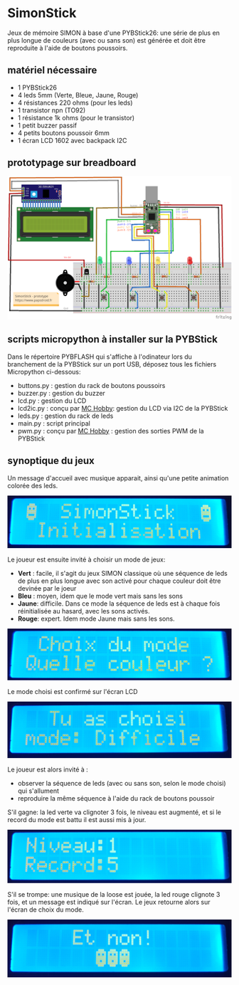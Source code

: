 # SimonStick
Jeux de mémoire SIMON à base d'une PYBStick26: une série de plus en plus longue de couleurs (avec ou sans son) est générée et doit être reproduite à l'aide de boutons poussoirs.

## matériel nécessaire
* 1 PYBStick26
* 4 leds 5mm (Verte, Bleue, Jaune, Rouge)
* 4 résistances 220 ohms (pour les leds)
* 1 transistor npn (TO92)
* 1 résistance 1k ohms (pour le transistor)
* 1 petit buzzer passif
* 4 petits boutons poussoir 6mm
* 1 écran LCD 1602 avec backpack I2C

## prototypage sur breadboard

![prototype breadbaord](_docs/SimonStick26_bb.png)

## scripts micropython à installer sur la PYBStick
Dans le répertoire PYBFLASH qui s'affiche à l'odinateur lors du branchement de la PYBStick sur un port USB, déposez tous les fichiers Micropython ci-dessous:
* buttons.py : gestion du rack de boutons poussoirs
* buzzer.py  : gestion du buzzer
* lcd.py     : gestion du LCD
* lcd2ic.py  : conçu par [MC Hobby](https://github.com/mchobby/pyboard-driver/tree/master/PYBStick): gestion du LCD via I2C de la PYBStick
* leds.py    : gestion du rack de leds
* main.py    : script principal 
* pwm.py     : conçu par [MC Hobby](https://github.com/mchobby/pyboard-driver/tree/master/PYBStick) : gestion des sorties PWM de la PYBStick


## synoptique du jeux
Un message d'accueil avec musique apparait, ainsi qu'une petite animation colorée des leds.

![intro](_docs/Ecran_01_accueil.png)

Le joueur est ensuite invité à choisir un mode de jeux:
* __Vert__ : facile, il s'agit du jeux SIMON classique où une séquence de leds de plus en plus longue avec son activé pour chaque couleur doit être devinée par le joeur
* __Bleu__ : moyen, idem que le mode vert mais sans les sons
* __Jaune__: difficile. Dans ce mode la séquence de leds est à chaque fois réinitialisée au hasard, avec les sons activés.
* __Rouge__: expert. Idem mode Jaune mais sans les sons.

![choix mode](_docs/Ecran_02_mode.png)

Le mode choisi est confirmé sur l'écran LCD

![confirmation](_docs/Ecran_03_modeChoisi.png)

Le joueur est alors invité à :
* observer la séquence de leds (avec ou sans son, selon le mode choisi) qui s'allument
* reproduire la même séquence à l'aide du rack de boutons poussoir

S'il gagne: la led verte va clignoter 3 fois, le niveau est augmenté, et si le record du mode est battu il est aussi mis à jour.

![confirmation](_docs/Ecran_04_niveau.png)

S'il se trompe: une musique de la loose est jouée, la led rouge clignote 3 fois, et un message est indiqué sur l'écran. 
Le jeux retourne alors sur l'écran de choix du mode.

![loose](_docs/Ecran_05_loose.png)





